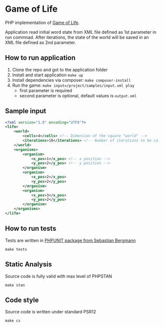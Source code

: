 # Game of Life

PHP implementation of [Game of Life](https://en.wikipedia.org/wiki/Conway%27s_Game_of_Life).

Application read initial word state from XML file defined as 1st parameter in run commnad. After iterations, the state of the world will be saved in an XML file defined as 2nd parameter.

## How to run application

1. Clone the repo and got to the application folder
2. Install and start application ```make up```
3. Install dependencies via composer: ```make composer-install```
4. Run the game: ```make input=/project/samples/input.xml play```
    * first parameter is required
    * second parameter is optional, default values is ```output.xml```

## Sample input
```xml
<?xml version="1.0" encoding="UTF­8"?>
<life>
    <world>
        <cells>4</cells> <!-- Dimension of the square "world" -->
        <iterations>10</iterations> <!-- Number of iterations to be calculated -->
    </world>
    <organisms>
        <organism>
            <x_pos>1</x_pos> <!-- x position -->
            <y_pos>2</y_pos> <!-- y position -->
        </organism>
        <organism>
            <x_pos>2</x_pos>
            <y_pos>2</y_pos>
        </organism>
        <organism>
            <x_pos>3</x_pos>
            <y_pos>2</y_pos>
        </organism>
    </organisms>
</life>
```

## How to run tests

Tests are written in [PHPUNIT package from Sebastian Bergmann](https://packagist.org/packages/phpunit/phpunit)

```
make tests 
```

## Static Analysis
Source code is fully valid with max level of PHPSTAN

```
make stan 
```

## Code style
Source code is written under standard PSR12

```
make cs
```


